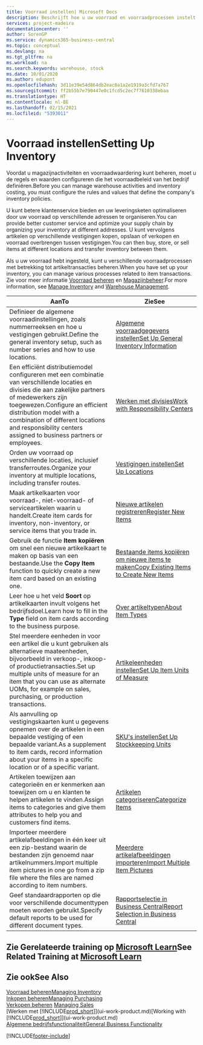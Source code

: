 ```yaml
---
title: Voorraad instellen| Microsoft Docs
description: Beschrijft hoe u uw voorraad en voorraadprocessen instelt, inclusief transferroutes en locaties, zoals magazijnen.
services: project-madeira
documentationcenter: ''
author: SorenGP
ms.service: dynamics365-business-central
ms.topic: conceptual
ms.devlang: na
ms.tgt_pltfrm: na
ms.workload: na
ms.search.keywords: warehouse, stock
ms.date: 10/01/2020
ms.author: edupont
ms.openlocfilehash: 3d11e39e54d864db2eac0a1a2e1919a3cfd7a767
ms.sourcegitcommit: ff2b55b7e790447e0c1fcd5c2ec7f7610338ebaa
ms.translationtype: HT
ms.contentlocale: nl-BE
ms.lasthandoff: 02/15/2021
ms.locfileid: "5393011"
---
```

# <a name="setting-up-inventory"></a><span data-ttu-id="cd8a9-103">Voorraad instellen</span><span class="sxs-lookup"><span data-stu-id="cd8a9-103">Setting Up Inventory</span></span>
<span data-ttu-id="cd8a9-104">Voordat u magazijnactiviteiten en voorraadwaardering kunt beheren, moet u de regels en waarden configureren die het voorraadbeleid van het bedrijf definiëren.</span><span class="sxs-lookup"><span data-stu-id="cd8a9-104">Before you can manage warehouse activities and inventory costing, you must configure the rules and values that define the company's inventory policies.</span></span>

<span data-ttu-id="cd8a9-105">U kunt betere klantenservice bieden en uw leveringsketen optimaliseren door uw voorraad op verschillende adressen te organiseren.</span><span class="sxs-lookup"><span data-stu-id="cd8a9-105">You can provide better customer service and optimize your supply chain by organizing your inventory at different addresses.</span></span> <span data-ttu-id="cd8a9-106">U kunt vervolgens artikelen op verschillende vestigingen kopen, opslaan of verkopen en voorraad overbrengen tussen vestigingen.</span><span class="sxs-lookup"><span data-stu-id="cd8a9-106">You can then buy, store, or sell items at different locations and transfer inventory between them.</span></span>

<span data-ttu-id="cd8a9-107">Als u uw voorraad hebt ingesteld, kunt u verschillende voorraadprocessen met betrekking tot artikeltransacties beheren.</span><span class="sxs-lookup"><span data-stu-id="cd8a9-107">When you have set up your inventory, you can manage various processes related to item transactions.</span></span> <span data-ttu-id="cd8a9-108">Zie voor meer informatie [Voorraad beheren](inventory-manage-inventory.md) en [Magazijnbeheer](warehouse-manage-warehouse.md).</span><span class="sxs-lookup"><span data-stu-id="cd8a9-108">For more information, see [Manage Inventory](inventory-manage-inventory.md) and [Warehouse Management](warehouse-manage-warehouse.md).</span></span>

| <span data-ttu-id="cd8a9-109">Aan</span><span class="sxs-lookup"><span data-stu-id="cd8a9-109">To</span></span> | <span data-ttu-id="cd8a9-110">Zie</span><span class="sxs-lookup"><span data-stu-id="cd8a9-110">See</span></span> |
| --- | --- |
| <span data-ttu-id="cd8a9-111">Definieer de algemene voorraadinstellingen, zoals nummerreeksen en hoe u vestigingen gebruikt.</span><span class="sxs-lookup"><span data-stu-id="cd8a9-111">Define the general inventory setup, such as number series and how to use locations.</span></span> |[<span data-ttu-id="cd8a9-112">Algemene voorraadgegevens instellen</span><span class="sxs-lookup"><span data-stu-id="cd8a9-112">Set Up General Inventory Information</span></span>](inventory-how-setup-general.md) |
|<span data-ttu-id="cd8a9-113">Een efficiënt distributiemodel configureren met een combinatie van verschillende locaties en divisies die aan zakelijke partners of medewerkers zijn toegewezen.</span><span class="sxs-lookup"><span data-stu-id="cd8a9-113">Configure an efficient distribution model with a combination of different locations and responsibility centers assigned to business partners or employees.</span></span>|[<span data-ttu-id="cd8a9-114">Werken met divisies</span><span class="sxs-lookup"><span data-stu-id="cd8a9-114">Work with Responsibility Centers</span></span>](inventory-responsibility-centers.md)|
| <span data-ttu-id="cd8a9-115">Orden uw voorraad op verschillende locaties, inclusief transferroutes.</span><span class="sxs-lookup"><span data-stu-id="cd8a9-115">Organize your inventory at multiple locations, including transfer routes.</span></span> |[<span data-ttu-id="cd8a9-116">Vestigingen instellen</span><span class="sxs-lookup"><span data-stu-id="cd8a9-116">Set Up Locations</span></span>](inventory-how-register-new-items.md) |
| <span data-ttu-id="cd8a9-117">Maak artikelkaarten voor voorraad-, niet-voorraad- of serviceartikelen waarin u handelt.</span><span class="sxs-lookup"><span data-stu-id="cd8a9-117">Create item cards for inventory, non-inventory, or service items that you trade in.</span></span> |[<span data-ttu-id="cd8a9-118">Nieuwe artikelen registreren</span><span class="sxs-lookup"><span data-stu-id="cd8a9-118">Register New Items</span></span>](inventory-how-register-new-items.md) |
|<span data-ttu-id="cd8a9-119">Gebruik de functie **Item kopiëren** om snel een nieuwe artikelkaart te maken op basis van een bestaande.</span><span class="sxs-lookup"><span data-stu-id="cd8a9-119">Use the **Copy Item** function to quickly create a new item card based on an existing one.</span></span>|[<span data-ttu-id="cd8a9-120">Bestaande items kopiëren om nieuwe items te maken</span><span class="sxs-lookup"><span data-stu-id="cd8a9-120">Copy Existing Items to Create New Items</span></span>](inventory-how-copy-items.md)|
|<span data-ttu-id="cd8a9-121">Leer hoe u het veld **Soort** op artikelkaarten invult volgens het bedrijfsdoel.</span><span class="sxs-lookup"><span data-stu-id="cd8a9-121">Learn how to fill in the **Type** field on item cards according to the business purpose.</span></span>|[<span data-ttu-id="cd8a9-122">Over artikeltypen</span><span class="sxs-lookup"><span data-stu-id="cd8a9-122">About Item Types</span></span>](inventory-about-item-types.md)|
|<span data-ttu-id="cd8a9-123">Stel meerdere eenheden in voor een artikel die u kunt gebruiken als alternatieve maateenheden, bijvoorbeeld in verkoop-, inkoop- of productietransacties.</span><span class="sxs-lookup"><span data-stu-id="cd8a9-123">Set up multiple units of measure for an item that you can use as alternate UOMs, for example on sales, purchasing, or production transactions.</span></span>|[<span data-ttu-id="cd8a9-124">Artikeleenheden instellen</span><span class="sxs-lookup"><span data-stu-id="cd8a9-124">Set Up Item Units of Measure</span></span>](inventory-how-setup-units-of-measure.md)|
|<span data-ttu-id="cd8a9-125">Als aanvulling op vestigingskaarten kunt u gegevens opnemen over de artikelen in een bepaalde vestiging of een bepaalde variant.</span><span class="sxs-lookup"><span data-stu-id="cd8a9-125">As a supplement to item cards, record information about your items in a specific location or of a specific variant.</span></span>|[<span data-ttu-id="cd8a9-126">SKU's instellen</span><span class="sxs-lookup"><span data-stu-id="cd8a9-126">Set Up Stockkeeping Units</span></span>](inventory-how-to-set-up-stockkeeping-units.md)|
| <span data-ttu-id="cd8a9-127">Artikelen toewijzen aan categorieën en er kenmerken aan toewijzen om u en klanten te helpen artikelen te vinden.</span><span class="sxs-lookup"><span data-stu-id="cd8a9-127">Assign items to categories and give them attributes to help you and customers find items.</span></span> |[<span data-ttu-id="cd8a9-128">Artikelen categoriseren</span><span class="sxs-lookup"><span data-stu-id="cd8a9-128">Categorize Items</span></span>](inventory-how-categorize-items.md) |
|<span data-ttu-id="cd8a9-129">Importeer meerdere artikelafbeeldingen in één keer uit een zip-bestand waarin de bestanden zijn genoemd naar artikelnummers.</span><span class="sxs-lookup"><span data-stu-id="cd8a9-129">Import multiple item pictures in one go from a zip file where the files are named according to item numbers.</span></span>|[<span data-ttu-id="cd8a9-130">Meerdere artikelafbeeldingen importeren</span><span class="sxs-lookup"><span data-stu-id="cd8a9-130">Import Multiple Item Pictures</span></span>](inventory-how-import-item-pictures.md)|
|<span data-ttu-id="cd8a9-131">Geef standaardrapporten op die voor verschillende documenttypen moeten worden gebruikt.</span><span class="sxs-lookup"><span data-stu-id="cd8a9-131">Specify default reports to be used for different document types.</span></span>|[<span data-ttu-id="cd8a9-132">Rapportselectie in Business Central</span><span class="sxs-lookup"><span data-stu-id="cd8a9-132">Report Selection in Business Central</span></span>](across-report-selections.md)|

## <a name="see-related-training-at-microsoft-learn"></a><span data-ttu-id="cd8a9-133">Zie Gerelateerde training op [Microsoft Learn](/learn/paths/trade-get-started-dynamics-365-business-central/)</span><span class="sxs-lookup"><span data-stu-id="cd8a9-133">See Related Training at [Microsoft Learn](/learn/paths/trade-get-started-dynamics-365-business-central/)</span></span>

## <a name="see-also"></a><span data-ttu-id="cd8a9-134">Zie ook</span><span class="sxs-lookup"><span data-stu-id="cd8a9-134">See Also</span></span>

[<span data-ttu-id="cd8a9-135">Voorraad beheren</span><span class="sxs-lookup"><span data-stu-id="cd8a9-135">Managing Inventory</span></span>](inventory-manage-inventory.md)  
[<span data-ttu-id="cd8a9-136">Inkopen beheren</span><span class="sxs-lookup"><span data-stu-id="cd8a9-136">Managing Purchasing</span></span>](purchasing-manage-purchasing.md)  
<span data-ttu-id="cd8a9-137">[Verkopen beheren](sales-manage-sales.md)  </span><span class="sxs-lookup"><span data-stu-id="cd8a9-137">[Managing Sales](sales-manage-sales.md)  </span></span>  
<span data-ttu-id="cd8a9-138">[Werken met [!INCLUDE[prod_short](includes/prod_short.md)]](ui-work-product.md)</span><span class="sxs-lookup"><span data-stu-id="cd8a9-138">[Working with [!INCLUDE[prod_short](includes/prod_short.md)]](ui-work-product.md)</span></span>  
[<span data-ttu-id="cd8a9-139">Algemene bedrijfsfunctionaliteit</span><span class="sxs-lookup"><span data-stu-id="cd8a9-139">General Business Functionality</span></span>](ui-across-business-areas.md)


[!INCLUDE[footer-include](includes/footer-banner.md)]